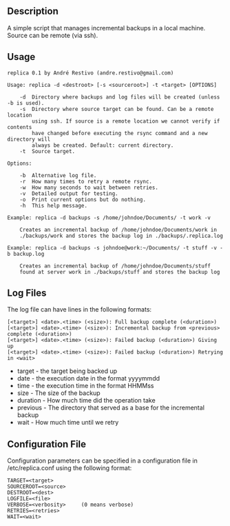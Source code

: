Description
-----------

A simple script that manages incremental backups in a local machine. Source
can be remote (via ssh).

Usage
-----

	replica 0.1 by André Restivo (andre.restivo@gmail.com)

	Usage: replica -d <destroot> [-s <sourceroot>] -t <target> [OPTIONS]

		-d 	Directory where backups and log files will be created (unless -b is used).
		-s	Directory where source target can be found. Can be a remote location 
			using ssh. If source is a remote location we cannot verify if contents 
			have changed before executing the rsync command and a new directory will 
			always be created. Default: current directory.
		-t	Source target.

	Options:

		-b 	Alternative log file.
		-r 	How many times to retry a remote rsync.
		-w 	How many seconds to wait between retries.
		-v	Detailed output for testing.
		-o 	Print current options but do nothing.
		-h	This help message.

	Example: replica -d backups -s /home/johndoe/Documents/ -t work -v

		Creates an incremental backup of /home/johndoe/Documents/work in 
		./backups/work and stores the backup log in ./backups/.replica.log

	Example: replica -d backups -s johndoe@work:~/Documents/ -t stuff -v -b backup.log

		Creates an incremental backup of /home/johndoe/Documents/stuff
		found at server work in ./backups/stuff and stores the backup log 

Log Files
---------

The log file can have lines in the following formats:

	[<target>] <date>.<time> (<size>): Full backup complete (<duration>)
	[<target>] <date>.<time> (<size>): Incremental backup from <previous> complete (<duration>)
	[<target>] <date>.<time> (<size>): Failed backup (<duration>) Giving up
	[<target>] <date>.<time> (<size>): Failed backup (<duration>) Retrying in <wait>

* target - the target being backed up
* date - the execution date in the format yyyymmdd
* time - the execution time in the format HHMMss
* size - The size of the backup
* duration - How much time did the operation take
* previous - The directory that served as a base for the incremental backup
* wait - How much time until we retry

Configuration File
------------------

Configuration parameters can be specified in a configuration file in /etc/replica.conf using
the following format:

	TARGET=<target>
	SOURCEROOT=<source>
	DESTROOT=<dest>
	LOGFILE=<file>
	VERBOSE=<verbosity>		(0 means verbose)
	RETRIES=<retries>
	WAIT=<wait>